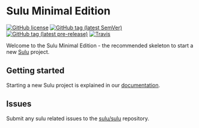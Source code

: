 # Sulu Minimal Edition

[![GitHub license](https://img.shields.io/github/license/sulu/sulu-minimal.svg)](https://github.com/sulu/sulu-minimal/blob/master/LICENSE)
[![GitHub tag (latest SemVer)](https://img.shields.io/github/tag/sulu/sulu-minimal.svg)](https://github.com/sulu/sulu-minimal/releases)
[![GitHub tag (latest pre-release)](https://img.shields.io/github/tag-pre/sulu/sulu-minimal.svg)](https://github.com/sulu/sulu-minimal/releases)
[![Travis](https://travis-ci.org/sulu/sulu-minimal.png?branch=master)](https://travis-ci.org/sulu/sulu-minimal)

Welcome to the Sulu Minimal Edition - the recommended skeleton to start a new [Sulu](https://github.com/sulu/sulu) project.

## Getting started

Starting a new Sulu project is explained in our [documentation](http://docs.sulu.io/en/latest/book/getting-started.html).

## Issues

Submit any sulu related issues to the [sulu/sulu](https://github.com/sulu/sulu/issues) repository.
